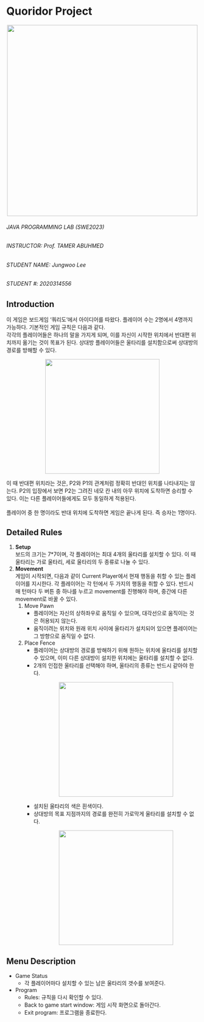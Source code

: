 # Quoridor Project
<p align="center">
  <img src="https://github.com/user-attachments/assets/c1d0b46e-8cf2-4478-b7c1-1c6cadbcff3a" width="500">
</p>

###### JAVA PROGRAMMING LAB (SWE2023)
###### INSTRUCTOR: Prof. TAMER ABUHMED
###### STUDENT NAME: Jungwoo Lee
###### STUDENT \#: 2020314556

## Introduction
이 게임은 보드게임 ‘쿼리도’에서 아이디어를 따왔다. 플레이어 수는 2명에서 4명까지 가능하다. 기본적인 게임 규칙은 다음과 같다. <br>
각각의 플레이어들은 하나의 말을 가지게 되며, 이를 자신이 시작한 위치에서 반대편 위치까지 옮기는 것이 목표가 된다. 상대방 플레이어들은 울타리를 설치함으로써 상대방의 경로를 방해할 수 있다.

<p align="center">
  <img src="https://github.com/user-attachments/assets/a7bb3d3a-fc8e-44cb-a368-50c610b8af0c" width="300">
</p>

이 때 반대편 위치라는 것은, P2와 P1의 관계처럼 정확히 반대인 위치를 나타내지는 않는다. P2의 입장에서 보면 P2는 그려진 네모 칸 내의 아무 위치에 도착하면 승리할 수 있다. 이는 다른 플레이어들에게도 모두 동일하게 적용된다. <br><br>
플레이어 중 한 명이라도 반대 위치에 도착하면 게임은 끝나게 된다. 즉 승자는 1명이다.

## Detailed Rules
1. **Setup** <br>
 보드의 크기는 7*7이며, 각 플레이어는 최대 4개의 울타리를 설치할 수 있다. 이 때 울타리는 가로 울타리, 세로 울타리의 두 종류로 나눌 수 있다.
2. **Movement** <br>
  게임이 시작되면, 다음과 같이 Current Player에서 현재 행동을 취할 수 있는 플레이어를 지시한다. 각 플레이어는 각 턴에서 두 가지의 행동을 취할 수 있다. 반드시 매 턴마다 두 버튼 중 하나를 누르고 movement를 진행해야 하며, 중간에 다른 movement로 바꿀 수 있다.
   1. Move Pawn
      * 플레이어는 자신의 상하좌우로 움직일 수 있으며, 대각선으로 움직이는 것은 허용되지 않는다.
      * 움직이려는 위치와 원래 위치 사이에 울타리가 설치되어 있으면 플레이어는 그 방향으로 움직일 수 없다.
   2. Place Fence
      * 플레이어는 상대방의 경로를 방해하기 위해 원하는 위치에 울타리를 설치할 수 있으며, 이미 다른 상대방이 설치한 위치에는 울타리를 설치할 수 없다.
      * 2개의 인접한 울타리를 선택해야 하며, 울타리의 종류는 반드시 같아야 한다.
         <p align="center">
          <img src="https://github.com/user-attachments/assets/f29ffae1-ca45-4918-b842-038c7b4953fc" width="300">
          </p>
      * 설치된 울타리의 색은 흰색이다.
      * 상대방의 목표 지점까지의 경로를 완전히 가로막게 울타리를 설치할 수 없다.
          <p align="center">
            <img src="https://github.com/user-attachments/assets/808252e5-b2b1-4fd4-998b-caaf4029a54c" width="300">
          </p>

## Menu Description
* Game Status <br>
  * 각 플레이어마다 설치할 수 있는 남은 울타리의 갯수를 보여준다.
* Program <br>
  * Rules: 규칙을 다시 확인할 수 있다.
  * Back to game start window: 게임 시작 화면으로 돌아간다.
  * Exit program: 프로그램을 종료한다.

